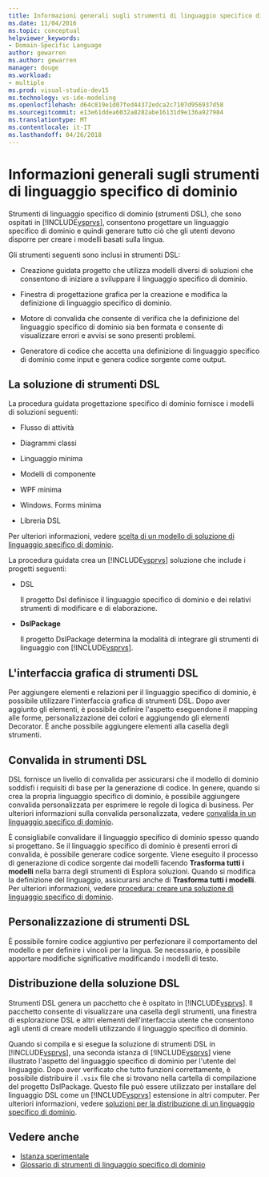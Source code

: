 ```yaml
---
title: Informazioni generali sugli strumenti di linguaggio specifico di dominio
ms.date: 11/04/2016
ms.topic: conceptual
helpviewer_keywords:
- Domain-Specific Language
author: gewarren
ms.author: gewarren
manager: douge
ms.workload:
- multiple
ms.prod: visual-studio-dev15
ms.technology: vs-ide-modeling
ms.openlocfilehash: d64c819e1d07fed44372edca2c7107d956937d58
ms.sourcegitcommit: e13e61ddea6032a8282abe16131d9e136a927984
ms.translationtype: MT
ms.contentlocale: it-IT
ms.lasthandoff: 04/26/2018
---
```

# <a name="overview-of-domain-specific-language-tools"></a>Informazioni generali sugli strumenti di linguaggio specifico di dominio
Strumenti di linguaggio specifico di dominio (strumenti DSL), che sono ospitati in [!INCLUDE[vsprvs](../code-quality/includes/vsprvs_md.md)], consentono progettare un linguaggio specifico di dominio e quindi generare tutto ciò che gli utenti devono disporre per creare i modelli basati sulla lingua.

 Gli strumenti seguenti sono inclusi in strumenti DSL:

-   Creazione guidata progetto che utilizza modelli diversi di soluzioni che consentono di iniziare a sviluppare il linguaggio specifico di dominio.

-   Finestra di progettazione grafica per la creazione e modifica la definizione di linguaggio specifico di dominio.

-   Motore di convalida che consente di verifica che la definizione del linguaggio specifico di dominio sia ben formata e consente di visualizzare errori e avvisi se sono presenti problemi.

-   Generatore di codice che accetta una definizione di linguaggio specifico di dominio come input e genera codice sorgente come output.

## <a name="the-dsl-tools-solution"></a>La soluzione di strumenti DSL
 La procedura guidata progettazione specifico di dominio fornisce i modelli di soluzioni seguenti:

-   Flusso di attività

-   Diagrammi classi

-   Linguaggio minima

-   Modelli di componente

-   WPF minima

-   Windows. Forms minima

-   Libreria DSL

 Per ulteriori informazioni, vedere [scelta di un modello di soluzione di linguaggio specifico di dominio](../modeling/choosing-a-domain-specific-language-solution-template.md).

 La procedura guidata crea un [!INCLUDE[vsprvs](../code-quality/includes/vsprvs_md.md)] soluzione che include i progetti seguenti:

-   DSL

     Il progetto Dsl definisce il linguaggio specifico di dominio e dei relativi strumenti di modificare e di elaborazione.

-   **DslPackage**

     Il progetto DslPackage determina la modalità di integrare gli strumenti di linguaggio con [!INCLUDE[vsprvs](../code-quality/includes/vsprvs_md.md)].

## <a name="the-dsl-tools-graphical-interface"></a>L'interfaccia grafica di strumenti DSL
 Per aggiungere elementi e relazioni per il linguaggio specifico di dominio, è possibile utilizzare l'interfaccia grafica di strumenti DSL. Dopo aver aggiunto gli elementi, è possibile definire l'aspetto eseguendone il mapping alle forme, personalizzazione dei colori e aggiungendo gli elementi Decorator. È anche possibile aggiungere elementi alla casella degli strumenti.

## <a name="validation-in-dsl-tools"></a>Convalida in strumenti DSL
 DSL fornisce un livello di convalida per assicurarsi che il modello di dominio soddisfi i requisiti di base per la generazione di codice. In genere, quando si crea la propria linguaggio specifico di dominio, è possibile aggiungere convalida personalizzata per esprimere le regole di logica di business. Per ulteriori informazioni sulla convalida personalizzata, vedere [convalida in un linguaggio specifico di dominio](../modeling/validation-in-a-domain-specific-language.md).

 È consigliabile convalidare il linguaggio specifico di dominio spesso quando si progettano. Se il linguaggio specifico di dominio è presenti errori di convalida, è possibile generare codice sorgente. Viene eseguito il processo di generazione di codice sorgente dai modelli facendo **Trasforma tutti i modelli** nella barra degli strumenti di Esplora soluzioni. Quando si modifica la definizione del linguaggio, assicurarsi anche di **Trasforma tutti i modelli**. Per ulteriori informazioni, vedere [procedura: creare una soluzione di linguaggio specifico di dominio](../modeling/how-to-create-a-domain-specific-language-solution.md).

## <a name="customization-of-dsl-tools"></a>Personalizzazione di strumenti DSL
 È possibile fornire codice aggiuntivo per perfezionare il comportamento del modello e per definire i vincoli per la lingua. Se necessario, è possibile apportare modifiche significative modificando i modelli di testo.

## <a name="distributing-your-dsl-solution"></a>Distribuzione della soluzione DSL
 Strumenti DSL genera un pacchetto che è ospitato in [!INCLUDE[vsprvs](../code-quality/includes/vsprvs_md.md)]. Il pacchetto consente di visualizzare una casella degli strumenti, una finestra di esplorazione DSL e altri elementi dell'interfaccia utente che consentono agli utenti di creare modelli utilizzando il linguaggio specifico di dominio.

 Quando si compila e si esegue la soluzione di strumenti DSL in [!INCLUDE[vsprvs](../code-quality/includes/vsprvs_md.md)], una seconda istanza di [!INCLUDE[vsprvs](../code-quality/includes/vsprvs_md.md)] viene illustrato l'aspetto del linguaggio specifico di dominio per l'utente del linguaggio. Dopo aver verificato che tutto funzioni correttamente, è possibile distribuire il `.vsix` file che si trovano nella cartella di compilazione del progetto DslPackage. Questo file può essere utilizzato per installare del linguaggio DSL come un [!INCLUDE[vsprvs](../code-quality/includes/vsprvs_md.md)] estensione in altri computer.  Per ulteriori informazioni, vedere [soluzioni per la distribuzione di un linguaggio specifico di dominio](../modeling/deploying-domain-specific-language-solutions.md).

## <a name="see-also"></a>Vedere anche

- [Istanza sperimentale](../extensibility/the-experimental-instance.md)
- [Glossario di strumenti di linguaggio specifico di dominio](http://msdn.microsoft.com/ca5e84cb-a315-465c-be24-76aa3df276aa)